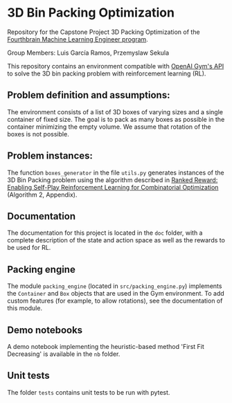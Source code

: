 # 3D Bin Packing Optimization

Repository for the Capstone Project 3D Packing Optimization of the [Fourthbrain Machine Learning Engineer program](https://www.fourthbrain.ai/machine-learning-engineer).

Group Members: Luis García Ramos, Przemyslaw Sekula

This repository contains an environment compatible with [OpenAI Gym's API](https://github.com/openai/gym) to solve the 3D bin packing problem with reinforcement learning (RL).

## Problem definition and assumptions:
The environment consists of a list of 3D boxes of varying sizes and a single container of fixed size. The goal is to pack as many boxes as possible in the container minimizing the empty volume. We assume that rotation of the boxes is not possible. 

##  Problem instances: 
The function `boxes_generator` in the file `utils.py` generates instances of the 3D Bin Packing problem using the algorithm described in [Ranked Reward: Enabling Self-Play Reinforcement Learning for Combinatorial Optimization](https://arxiv.org/pdf/1807.01672.pdf) (Algorithm 2, Appendix).

## Documentation
The documentation for this project is located in the `doc` folder, with a complete description of the state and action space as well as the rewards to be used for RL.

## Packing engine
The module `packing_engine` (located in `src/packing_engine.py`) implements the `Container` and `Box` objects that are used in the Gym environment. To add custom features (for example, to allow rotations), see the documentation of this module.

## Demo notebooks
A demo notebook implementing the heuristic-based method 'First Fit Decreasing' is available in the `nb` folder.

## Unit tests
The folder `tests` contains unit tests to be run with pytest.







